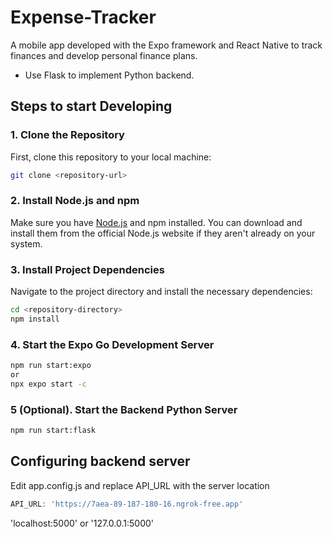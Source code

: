 # Expense-Tracker
A mobile app developed with the Expo framework and React Native to track finances and develop personal finance plans.

- Use Flask to implement Python backend.

## Steps to start Developing

### 1. Clone the Repository
First, clone this repository to your local machine:
```bash
git clone <repository-url>
```

### 2. Install Node.js and npm
Make sure you have [Node.js](https://nodejs.org) and npm installed. You can download and install them from the official Node.js website if they aren't already on your system.

### 3. Install Project Dependencies
Navigate to the project directory and install the necessary dependencies:
```bash
cd <repository-directory>
npm install
```

### 4. Start the Expo Go Development Server
```bash
npm run start:expo
or
npx expo start -c
```

### 5 (Optional). Start the Backend Python Server
```bash
npm run start:flask
```

## Configuring backend server
Edit app.config.js and replace API_URL with the server location
```javascript
API_URL: 'https://7aea-89-187-180-16.ngrok-free.app'
```

'localhost:5000' or '127.0.0.1:5000'

